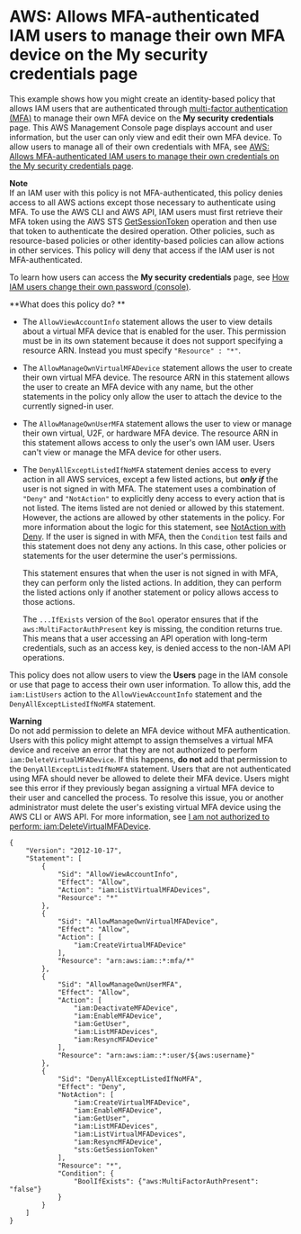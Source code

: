 # AWS: Allows MFA\-authenticated IAM users to manage their own MFA device on the My security credentials page<a name="reference_policies_examples_aws_my-sec-creds-self-manage-mfa-only"></a>

This example shows how you might create an identity\-based policy that allows IAM users that are authenticated through [multi\-factor authentication \(MFA\)](id_credentials_mfa.md) to manage their own MFA device on the **My security credentials** page\. This AWS Management Console page displays account and user information, but the user can only view and edit their own MFA device\. To allow users to manage all of their own credentials with MFA, see [AWS: Allows MFA\-authenticated IAM users to manage their own credentials on the My security credentials page](reference_policies_examples_aws_my-sec-creds-self-manage.md)\.

**Note**  
If an IAM user with this policy is not MFA\-authenticated, this policy denies access to all AWS actions except those necessary to authenticate using MFA\. To use the AWS CLI and AWS API, IAM users must first retrieve their MFA token using the AWS STS [GetSessionToken](https://docs.aws.amazon.com/STS/latest/APIReference/API_GetSessionToken.html) operation and then use that token to authenticate the desired operation\. Other policies, such as resource\-based policies or other identity\-based policies can allow actions in other services\. This policy will deny that access if the IAM user is not MFA\-authenticated\.

To learn how users can access the **My security credentials** page, see [How IAM users change their own password \(console\)](id_credentials_passwords_user-change-own.md#ManagingUserPwdSelf-Console)\.

**What does this policy do? **
+ The `AllowViewAccountInfo` statement allows the user to view details about a virtual MFA device that is enabled for the user\. This permission must be in its own statement because it does not support specifying a resource ARN\. Instead you must specify `"Resource" : "*"`\.
+ The `AllowManageOwnVirtualMFADevice` statement allows the user to create their own virtual MFA device\. The resource ARN in this statement allows the user to create an MFA device with any name, but the other statements in the policy only allow the user to attach the device to the currently signed\-in user\.
+ The `AllowManageOwnUserMFA` statement allows the user to view or manage their own virtual, U2F, or hardware MFA device\. The resource ARN in this statement allows access to only the user's own IAM user\. Users can't view or manage the MFA device for other users\.
+ The `DenyAllExceptListedIfNoMFA` statement denies access to every action in all AWS services, except a few listed actions, but ***only if*** the user is not signed in with MFA\. The statement uses a combination of `"Deny"` and `"NotAction"` to explicitly deny access to every action that is not listed\. The items listed are not denied or allowed by this statement\. However, the actions are allowed by other statements in the policy\. For more information about the logic for this statement, see [NotAction with Deny](reference_policies_elements_notaction.md)\. If the user is signed in with MFA, then the `Condition` test fails and this statement does not deny any actions\. In this case, other policies or statements for the user determine the user's permissions\.

  This statement ensures that when the user is not signed in with MFA, they can perform only the listed actions\. In addition, they can perform the listed actions only if another statement or policy allows access to those actions\.

  The `...IfExists` version of the `Bool` operator ensures that if the `aws:MultiFactorAuthPresent` key is missing, the condition returns true\. This means that a user accessing an API operation with long\-term credentials, such as an access key, is denied access to the non\-IAM API operations\.

This policy does not allow users to view the **Users** page in the IAM console or use that page to access their own user information\. To allow this, add the `iam:ListUsers` action to the `AllowViewAccountInfo` statement and the `DenyAllExceptListedIfNoMFA` statement\.

**Warning**  
Do not add permission to delete an MFA device without MFA authentication\. Users with this policy might attempt to assign themselves a virtual MFA device and receive an error that they are not authorized to perform `iam:DeleteVirtualMFADevice`\. If this happens, **do not** add that permission to the `DenyAllExceptListedIfNoMFA` statement\. Users that are not authenticated using MFA should never be allowed to delete their MFA device\. Users might see this error if they previously began assigning a virtual MFA device to their user and cancelled the process\. To resolve this issue, you or another administrator must delete the user's existing virtual MFA device using the AWS CLI or AWS API\. For more information, see [I am not authorized to perform: iam:DeleteVirtualMFADevice](troubleshoot_general.md#troubleshoot_general_access-denied-delete-mfa)\.

```
{
    "Version": "2012-10-17",
    "Statement": [
        {
            "Sid": "AllowViewAccountInfo",
            "Effect": "Allow",
            "Action": "iam:ListVirtualMFADevices",
            "Resource": "*"
        },
        {
            "Sid": "AllowManageOwnVirtualMFADevice",
            "Effect": "Allow",
            "Action": [
                "iam:CreateVirtualMFADevice"
            ],
            "Resource": "arn:aws:iam::*:mfa/*"
        },
        {
            "Sid": "AllowManageOwnUserMFA",
            "Effect": "Allow",
            "Action": [
                "iam:DeactivateMFADevice",
                "iam:EnableMFADevice",
                "iam:GetUser",
                "iam:ListMFADevices",
                "iam:ResyncMFADevice"
            ],
            "Resource": "arn:aws:iam::*:user/${aws:username}"
        },
        {
            "Sid": "DenyAllExceptListedIfNoMFA",
            "Effect": "Deny",
            "NotAction": [
                "iam:CreateVirtualMFADevice",
                "iam:EnableMFADevice",
                "iam:GetUser",
                "iam:ListMFADevices",
                "iam:ListVirtualMFADevices",
                "iam:ResyncMFADevice",
                "sts:GetSessionToken"
            ],
            "Resource": "*",
            "Condition": {
                "BoolIfExists": {"aws:MultiFactorAuthPresent": "false"}
            }
        }
    ]
}
```